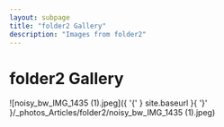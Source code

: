 ```yaml
---
layout: subpage
title: "folder2 Gallery"
description: "Images from folder2"
---
```


# folder2 Gallery

![noisy_bw_IMG_1435 (1).jpeg]({ '{' } site.baseurl }{ '}' }/_photos_Articles/folder2/noisy_bw_IMG_1435 (1).jpeg)
